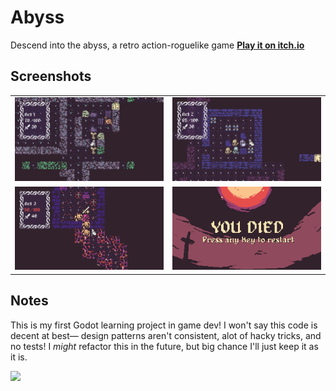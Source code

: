 # Abyss

Descend into the abyss, a retro action-roguelike game
**[Play it on itch.io](https://ljvmiranda921.itch.io/abyss)**

## Screenshots

<table>
  <tr>
    <td><img src="screenshots/act1.png" width="320"></td>
    <td><img src="screenshots/act2.png" width="320"></td>
   </tr> 
   <tr>
    <td><img src="screenshots/act3.png" width="320"></td>
    <td><img src="art/DeathScreen.png" width="320"></td>
  </tr>
</table>

## Notes

This is my first Godot learning project in game dev! I won't say this code is
decent at best&mdash; design patterns aren't consistent, alot of hacky tricks,
and no tests! I *might* refactor this in the future, but big chance I'll just
keep it as it is.


<a href="ljvmiranda921.itch.io/abyss"><img src="http://jessemillar.github.io/available-on-itchio-badge/badge-bw.png" width="150"></a>

